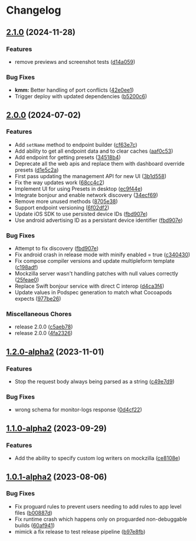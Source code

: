 # Changelog

## [2.1.0](https://github.com/Apadmi-Engineering/Mockzilla/compare/mockzilla-v2.0.1...mockzilla-v2.1.0) (2024-11-28)


### Features

* remove previews and screenshot tests ([d14a059](https://github.com/Apadmi-Engineering/Mockzilla/commit/d14a0598c1aa1b1d4ef8949d9eae5714e1b70e35))


### Bug Fixes

* **kmm:** Better handling of port conflicts ([42e0ee1](https://github.com/Apadmi-Engineering/Mockzilla/commit/42e0ee1dc2dd302136266eb1f4d1d30e52130e40))
* Trigger deploy with updated dependencies ([b5200c6](https://github.com/Apadmi-Engineering/Mockzilla/commit/b5200c6cff3e6c6e4ad258e4900e318831151444))

## [2.0.0](https://github.com/Apadmi-Engineering/Mockzilla/compare/mockzilla-v1.2.1-alpha2...mockzilla-v2.0.0) (2024-07-02)


### Features

* Add `setName` method to endpoint builder ([cf63e7c](https://github.com/Apadmi-Engineering/Mockzilla/commit/cf63e7c911eb5027cb3a96e18295269651bc7b89))
* Add ability to get all endpoint data and to clear caches ([aaf0c53](https://github.com/Apadmi-Engineering/Mockzilla/commit/aaf0c5326e3570cffca9eb94bb44b994f93cbc40))
* Add endpoint for getting presets ([34518b4](https://github.com/Apadmi-Engineering/Mockzilla/commit/34518b4e605badda1d26bd79bd19cec260daec6b))
* Deprecate all the web apis and replace them with dashboard override presets ([d1e5c2a](https://github.com/Apadmi-Engineering/Mockzilla/commit/d1e5c2ae3a9ff12273623feabe1d7e391766fd02))
* First pass updating the management API for new UI ([3b1d558](https://github.com/Apadmi-Engineering/Mockzilla/commit/3b1d558450928d6d9aef73ee96683a032f1c990a))
* Fix the way updates work ([68cc4c2](https://github.com/Apadmi-Engineering/Mockzilla/commit/68cc4c215c8adef63b7651b295948656aa4fcff0))
* Implement UI for using Presets in desktop ([ec9f44e](https://github.com/Apadmi-Engineering/Mockzilla/commit/ec9f44ee0cf18835c55841d35e02dba55cffd0f4))
* Integrate bonjour and enable network discovery ([34ecf69](https://github.com/Apadmi-Engineering/Mockzilla/commit/34ecf6923db72438df826ef1593d3a946176eebc))
* Remove more unused methods ([8705e38](https://github.com/Apadmi-Engineering/Mockzilla/commit/8705e38829af203989c72f1092d5f515c3111d24))
* Support endpoint versioning ([6f02df2](https://github.com/Apadmi-Engineering/Mockzilla/commit/6f02df25d33c8453e6e43f577bafc34756ad6f55))
* Update iOS SDK to use persisted device IDs ([fbd907e](https://github.com/Apadmi-Engineering/Mockzilla/commit/fbd907e97e7cf104404d1e0ae12e3778bbd974eb))
* Use android advertising ID as a persistant device identifier ([fbd907e](https://github.com/Apadmi-Engineering/Mockzilla/commit/fbd907e97e7cf104404d1e0ae12e3778bbd974eb))


### Bug Fixes

* Attempt to fix discovery ([fbd907e](https://github.com/Apadmi-Engineering/Mockzilla/commit/fbd907e97e7cf104404d1e0ae12e3778bbd974eb))
* Fix android crash in release mode with minify enabled = true ([c340430](https://github.com/Apadmi-Engineering/Mockzilla/commit/c340430d584ffee611ef3355532115489b66d279))
* Fix compose compiler versions and update multipleform template ([c198adf](https://github.com/Apadmi-Engineering/Mockzilla/commit/c198adfbee403ed53757cbb0e4de636409b31b1b))
* Mockzilla server wasn't handling patches with null values correctly ([25feae0](https://github.com/Apadmi-Engineering/Mockzilla/commit/25feae036792b0123c60c8128e3ee4f490d0c7c4))
* Replace Swift bonjour service with direct C interop ([d4ca3f4](https://github.com/Apadmi-Engineering/Mockzilla/commit/d4ca3f4e6b6963ba8657145d28f1887aef013d6a))
* Update values in Podspec generation to match what Cocoapods expects ([977be26](https://github.com/Apadmi-Engineering/Mockzilla/commit/977be266f88857f9f99be664d8fbcb8f252cb2a4))


### Miscellaneous Chores

* release 2.0.0 ([c5aeb78](https://github.com/Apadmi-Engineering/Mockzilla/commit/c5aeb78c070a0dcee855920b6f0dce1966b98245))
* release 2.0.0 ([4fa2326](https://github.com/Apadmi-Engineering/Mockzilla/commit/4fa2326c45a13f764dbe8549cf91bae36db85a1b))

## [1.2.0-alpha2](https://github.com/Apadmi-Engineering/Mockzilla/compare/v1.1.0-alpha2...v1.2.0-alpha2) (2023-11-01)


### Features

* Stop the request body always being parsed as a string ([c49e7d9](https://github.com/Apadmi-Engineering/Mockzilla/commit/c49e7d9e00801dcda10abae76632acd2b729d73d))


### Bug Fixes

* wrong schema for monitor-logs response ([0d4cf22](https://github.com/Apadmi-Engineering/Mockzilla/commit/0d4cf22c008c905e39bc7ee3789c6a08143445ad))

## [1.1.0-alpha2](https://github.com/Apadmi-Engineering/Mockzilla/compare/v1.0.1-alpha2...v1.1.0-alpha2) (2023-09-29)


### Features

* Add the ability to specify custom log writers on mockzilla ([ce8108e](https://github.com/Apadmi-Engineering/Mockzilla/commit/ce8108e79fcaf2b198cf66878be167ac47fc3fd1))

## [1.0.1-alpha2](https://github.com/Apadmi-Engineering/Mockzilla/compare/1.0.0-alpha2...v1.0.1-alpha2) (2023-08-06)


### Bug Fixes

* Fix proguard rules to prevent users needing to add rules to app level files ([b00887d](https://github.com/Apadmi-Engineering/Mockzilla/commit/b00887dd5c9f859b2ded23936742ec173348b3a8))
* Fix runtime crash which happens only on proguarded non-debuggable builds ([60af941](https://github.com/Apadmi-Engineering/Mockzilla/commit/60af94106c42338eafa4e5c2505b6131d1ce2226))
* mimick a fix release to test release pipeline ([b97e8fb](https://github.com/Apadmi-Engineering/Mockzilla/commit/b97e8fb0ecdb259c6e0a503f8f61930f7d129a4b))
